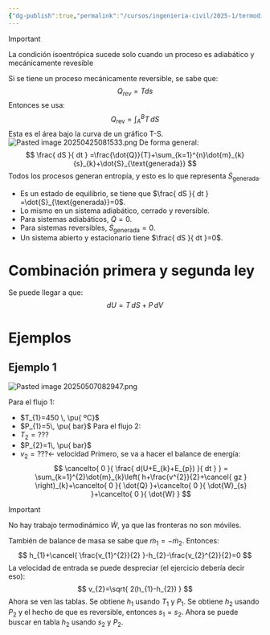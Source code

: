 ```yaml
---
{"dg-publish":true,"permalink":"/cursos/ingenieria-civil/2025-1/termodinamica/4-balance-en-maquinas/balance-de-entropia/","tags":["I2IIQ1003"]}
---
```



> [!important]
> La condición isoentrópica sucede solo cuando un proceso es adiabático y mecánicamente revesible

Si se tiene un proceso mecánicamente reversible, se sabe que:
$$
Q_{rev}=Tds
$$
Entonces se usa:
$$
Q_{\text{rev}}=\int_{A}^B T \, dS 
$$
Esta es el área bajo la curva de un gráfico T-S.
![Pasted image 20250425081533.png](/img/user/Cursos/Ingenier%C3%ADa%20Civil/2025-1/Termodin%C3%A1mica/4%20Balance%20en%20m%C3%A1quinas/attachments/Pasted%20image%2020250425081533.png)
De forma general:
$$
\frac{ dS }{ dt } =\frac{\dot{Q}}{T}+\sum_{k=1}^{n}\dot{m}_{k}{s}_{k}+\dot{S}_{\text{generada}}
$$
Todos los procesos generan entropía, y esto es lo que representa $\dot{S}_{\text{generada}}$.
- Es un estado de equilibrio, se tiene que $\frac{ dS }{ dt } =\dot{S}_{\text{generada}}=0$.
- Lo mismo en un sistema adiabático, cerrado y reversible.
- Para sistemas adiabáticos,  $\dot{Q}=0$.
- Para sistemas reversibles, $\dot{S}_{\text{generada}}=0$.
- Un sistema abierto y estacionario tiene $\frac{ dS }{ dt }=0$.
# Combinación primera y segunda ley
Se puede llegar a que:
$$
dU=T\,dS+P\,dV
$$
# Ejemplos
## Ejemplo 1
![Pasted image 20250507082947.png](/img/user/Cursos/Ingenier%C3%ADa%20Civil/2025-1/Termodin%C3%A1mica/4%20Balance%20en%20m%C3%A1quinas/attachments/Pasted%20image%2020250507082947.png)

Para el flujo 1:
- $T_{1}=450 \, \pu{ ºC}$
- $P_{1}=5\, \pu{ bar}$
Para el flujo 2:
- $T_{2}=???$
- $P_{2}=1\, \pu{ bar}$
- $v_{2}=??? \leftarrow$ velocidad 
Primero, se va a hacer el balance de energía:
$$
\cancelto{ 0 }{ \frac{ d(U+E_{k}+E_{p}) }{ dt } } = \sum_{k=1}^{2}\dot{m}_{k}\left( h+\frac{v^{2}}{2}+\cancel{ gz } \right)_{k}+\cancelto{ 0 }{ \dot{Q} }+\cancelto{ 0 }{ \dot{W}_{s} }+\cancelto{ 0 }{ \dot{W} }
$$

> [!important]
> No hay trabajo termodinámico $\dot{W}$, ya que las fronteras no son móviles.

También de balance de masa se sabe que $\dot{m}_{1}=-\dot{m}_{2}$.
Entonces:
$$
h_{1}+\cancel{ \frac{v_{1}^{2}}{2} }-h_{2}-\frac{v_{2}^{2}}{2}=0
$$
La velocidad de entrada se puede despreciar (el ejercicio debería decir eso):
$$
v_{2}=\sqrt{ 2(h_{1}-h_{2}) }
$$
Ahora se ven las tablas. Se obtiene $h_{1}$ usando $T_{1}$ y $P_{1}$. Se obtiene $h_{2}$ usando $P_{2}$ y el hecho de que es reversible, entonces $s_{1}=s_{2}$. Ahora se puede buscar en tabla $h_{2}$ usando $s_{2}$ y $P_{2}$.
